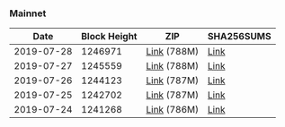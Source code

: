 ### Mainnet

|    Date    | Block Height | ZIP | SHA256SUMS |
| ---------- | ------------ | --- | ---------- |
| 2019-07-28 | 1246971 | [Link](https://s3-ap-southeast-2.amazonaws.com/ion-bootstrap/mainnet/2019-07-28/bootstrap.dat.zip) (788M) | [Link](https://s3-ap-southeast-2.amazonaws.com/ion-bootstrap/mainnet/2019-07-28/SHA256SUMS) |
| 2019-07-27 | 1245559 | [Link](https://s3-ap-southeast-2.amazonaws.com/ion-bootstrap/mainnet/2019-07-27/bootstrap.dat.zip) (788M) | [Link](https://s3-ap-southeast-2.amazonaws.com/ion-bootstrap/mainnet/2019-07-27/SHA256SUMS) |
| 2019-07-26 | 1244123 | [Link](https://s3-ap-southeast-2.amazonaws.com/ion-bootstrap/mainnet/2019-07-26/bootstrap.dat.zip) (787M) | [Link](https://s3-ap-southeast-2.amazonaws.com/ion-bootstrap/mainnet/2019-07-26/SHA256SUMS) |
| 2019-07-25 | 1242702 | [Link](https://s3-ap-southeast-2.amazonaws.com/ion-bootstrap/mainnet/2019-07-25/bootstrap.dat.zip) (787M) | [Link](https://s3-ap-southeast-2.amazonaws.com/ion-bootstrap/mainnet/2019-07-25/SHA256SUMS) |
| 2019-07-24 | 1241268 | [Link](https://s3-ap-southeast-2.amazonaws.com/ion-bootstrap/mainnet/2019-07-24/bootstrap.dat.zip) (786M) | [Link](https://s3-ap-southeast-2.amazonaws.com/ion-bootstrap/mainnet/2019-07-24/SHA256SUMS) |
